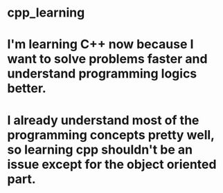 # cpp_learning
# I'm learning C++ now because I want to solve problems faster and understand programming logics better.
# I already understand most of the programming concepts pretty well, so learning cpp shouldn't be an issue except for the object oriented part.
